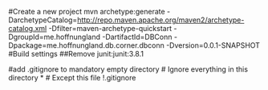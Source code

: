 #Create a new project
mvn archetype:generate -DarchetypeCatalog=http://repo.maven.apache.org/maven2/archetype-catalog.xml -Dfilter=maven-archetype-quickstart -DgroupId=me.hoffnungland -DartifactId=DBConn -Dpackage=me.hoffnungland.db.corner.dbconn -Dversion=0.0.1-SNAPSHOT
#Build settings
##Remove junit:junit:3.8.1

#add .gitignore to mandatory empty directory
	# Ignore everything in this directory
	*
	# Except this file
	!.gitignore
